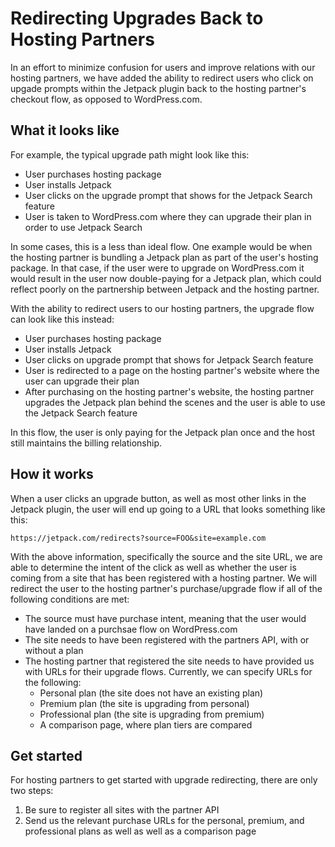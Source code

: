 # Redirecting Upgrades Back to Hosting Partners

In an effort to minimize confusion for users and improve relations with our hosting partners, we have added the ability to redirect users who click on upgade prompts within the Jetpack plugin back to the hosting partner's checkout flow, as opposed to WordPress.com.

## What it looks like

For example, the typical upgrade path might look like this:

- User purchases hosting package
- User installs Jetpack
- User clicks on the upgrade prompt that shows for the Jetpack Search feature
- User is taken to WordPress.com where they can upgrade their plan in order to use Jetpack Search

In some cases, this is a less than ideal flow. One example would be when the hosting partner is bundling a Jetpack plan as part of the user's hosting package. In that case, if the user were to upgrade on WordPress.com it would result in the user now double-paying for a Jetpack plan, which could reflect poorly on the partnership between Jetpack and the hosting partner.

With the ability to redirect users to our hosting partners, the upgrade flow can look like this instead:

- User purchases hosting package
- User installs Jetpack
- User clicks on upgrade prompt that shows for Jetpack Search feature
- User is redirected to a page on the hosting partner's website where the user can upgrade their plan
- After purchasing on the hosting partner's website, the hosting partner upgrades the Jetpack plan behind the scenes and the user is able to use the Jetpack Search feature

In this flow, the user is only paying for the Jetpack plan once and the host still maintains the billing relationship.

## How it works

When a user clicks an upgrade button, as well as most other links in the Jetpack plugin, the user will end up going to a URL that looks something like this:

`https://jetpack.com/redirects?source=FOO&site=example.com`

With the above information, specifically the source and the site URL, we are able to determine the intent of the click as well as whether the user is coming from a site that has been registered with a hosting partner. We will redirect the user to the hosting partner's purchase/upgrade flow if all of the following conditions are met:

- The source must have purchase intent, meaning that the user would have landed on a purchsae flow on WordPress.com
- The site needs to have been registered with the partners API, with or without a plan
- The hosting partner that registered the site needs to have provided us with URLs for their upgrade flows. Currently, we can specify URLs for the following:
  - Personal plan (the site does not have an existing plan)
  - Premium plan (the site is upgrading from personal)
  - Professional plan (the site is upgrading from premium)
  - A comparison page, where plan tiers are compared

## Get started

For hosting partners to get started with upgrade redirecting, there are only two steps:

1) Be sure to register all sites with the partner API
2) Send us the relevant purchase URLs for the personal, premium, and professional plans as well as well as a comparison page
